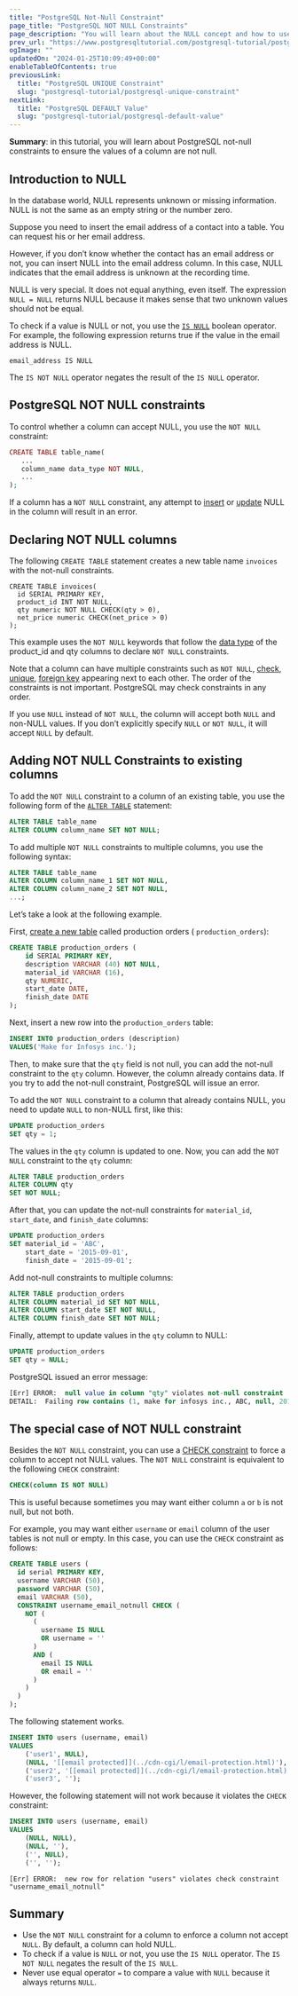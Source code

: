 ```yaml
---
title: "PostgreSQL Not-Null Constraint"
page_title: "PostgreSQL NOT NULL Constraints"
page_description: "You will learn about the NULL concept and how to use PostgreSQL NOT NULL constraint to ensure values in a column are not NULL."
prev_url: "https://www.postgresqltutorial.com/postgresql-tutorial/postgresql-not-null-constraint/"
ogImage: ""
updatedOn: "2024-01-25T10:09:49+00:00"
enableTableOfContents: true
previousLink: 
  title: "PostgreSQL UNIQUE Constraint"
  slug: "postgresql-tutorial/postgresql-unique-constraint"
nextLink: 
  title: "PostgreSQL DEFAULT Value"
  slug: "postgresql-tutorial/postgresql-default-value"
---
```





**Summary**: in this tutorial, you will learn about PostgreSQL not\-null constraints to ensure the values of a column are not null.


## Introduction to NULL

In the database world, NULL represents unknown or missing information. NULL is not the same as an empty string or the number zero.

Suppose you need to insert the email address of a contact into a table. You can request his or her email address.

However, if you don’t know whether the contact has an email address or not, you can insert NULL into the email address column. In this case, NULL indicates that the email address is unknown at the recording time.

NULL is very special. It does not equal anything, even itself. The expression `NULL = NULL` returns NULL because it makes sense that two unknown values should not be equal.

To check if a value is NULL or not, you use the [`IS NULL`](postgresql-is-null) boolean operator. For example, the following expression returns true if the value in the email address is NULL.


```phpsqlsql
email_address IS NULL
```
The `IS NOT NULL` operator negates the result of the `IS NULL` operator.


## PostgreSQL NOT NULL constraints

To control whether a column can accept NULL, you use the `NOT NULL` constraint:


```php
CREATE TABLE table_name(
   ...
   column_name data_type NOT NULL,
   ...
);
```
If a column has a `NOT NULL` constraint, any attempt to [insert](postgresql-insert) or [update](postgresql-update) NULL in the column will result in an error.


## Declaring NOT NULL columns

The following `CREATE TABLE` statement creates a new table name `invoices` with the not\-null constraints.


```
CREATE TABLE invoices(
  id SERIAL PRIMARY KEY,
  product_id INT NOT NULL,
  qty numeric NOT NULL CHECK(qty > 0),
  net_price numeric CHECK(net_price > 0) 
);
```
This example uses the `NOT NULL` keywords that follow the [data type](postgresql-data-types) of the product\_id and qty columns to declare `NOT NULL` constraints.

Note that a column can have multiple constraints such as `NOT NULL`, [check](postgresql-check-constraint), [unique](postgresql-unique-constraint), [foreign key](postgresql-foreign-key) appearing next to each other. The order of the constraints is not important. PostgreSQL may check constraints in any order.

If you use `NULL` instead of `NOT NULL`, the column will accept both `NULL` and non\-NULL values. If you don’t explicitly specify `NULL` or `NOT NULL`, it will accept `NULL` by default.


## Adding NOT NULL Constraints to existing columns

To add the `NOT NULL` constraint to a column of an existing table, you use the following form of the [`ALTER TABLE`](postgresql-alter-table) statement:


```sql
ALTER TABLE table_name
ALTER COLUMN column_name SET NOT NULL;
```
To add multiple `NOT NULL` constraints to multiple columns, you use the following syntax:


```sql
ALTER TABLE table_name
ALTER COLUMN column_name_1 SET NOT NULL,
ALTER COLUMN column_name_2 SET NOT NULL,
...;
```
Let’s take a look at the following example.

First, [create a new table](postgresql-create-table) called production orders ( `production_orders`):


```sql
CREATE TABLE production_orders (
	id SERIAL PRIMARY KEY,
	description VARCHAR (40) NOT NULL,
	material_id VARCHAR (16),
	qty NUMERIC,
	start_date DATE,
	finish_date DATE
);
```
Next, insert a new row into the `production_orders` table:


```sql
INSERT INTO production_orders (description)
VALUES('Make for Infosys inc.');
```
Then, to make sure that the `qty` field is not null, you can add the not\-null constraint to the `qty` column. However, the column already contains data. If you try to add the not\-null constraint, PostgreSQL will issue an error.

To add the `NOT NULL` constraint to a column that already contains NULL, you need to update `NULL` to non\-NULL first, like this:


```sql
UPDATE production_orders
SET qty = 1;
```
The values in the `qty` column is updated to one. Now, you can add the `NOT NULL` constraint to the `qty` column:


```sql
ALTER TABLE production_orders 
ALTER COLUMN qty
SET NOT NULL;
```
After that, you can update the not\-null constraints for `material_id`, `start_date`, and `finish_date` columns:


```sql
UPDATE production_orders
SET material_id = 'ABC',
    start_date = '2015-09-01',
    finish_date = '2015-09-01';
```
Add not\-null constraints to multiple columns:


```sql
ALTER TABLE production_orders 
ALTER COLUMN material_id SET NOT NULL,
ALTER COLUMN start_date SET NOT NULL,
ALTER COLUMN finish_date SET NOT NULL;
```
Finally, attempt to update values in the `qty` column to NULL:


```sql
UPDATE production_orders
SET qty = NULL;
```
PostgreSQL issued an error message:


```sql
[Err] ERROR:  null value in column "qty" violates not-null constraint
DETAIL:  Failing row contains (1, make for infosys inc., ABC, null, 2015-09-01, 2015-09-01).
```

## The special case of NOT NULL constraint

Besides the `NOT NULL` constraint, you can use a [CHECK constraint](postgresql-check-constraint) to force a column to accept not NULL values. The `NOT NULL` constraint is equivalent to the following `CHECK` constraint:


```sql
CHECK(column IS NOT NULL)
```
This is useful because sometimes you may want either column `a` or `b` is not null, but not both.

For example, you may want either `username` or `email` column of the user tables is not null or empty. In this case, you can use the `CHECK` constraint as follows:


```sql
CREATE TABLE users (
  id serial PRIMARY KEY, 
  username VARCHAR (50), 
  password VARCHAR (50), 
  email VARCHAR (50), 
  CONSTRAINT username_email_notnull CHECK (
    NOT (
      (
        username IS NULL 
        OR username = ''
      ) 
      AND (
        email IS NULL 
        OR email = ''
      )
    )
  )
);
```
The following statement works.


```sql
INSERT INTO users (username, email)
VALUES
	('user1', NULL),
	(NULL, '[[email protected]](../cdn-cgi/l/email-protection.html)'),
	('user2', '[[email protected]](../cdn-cgi/l/email-protection.html)'),
	('user3', '');
```
However, the following statement will not work because it violates the `CHECK` constraint:


```sql
INSERT INTO users (username, email)
VALUES
	(NULL, NULL),
	(NULL, ''),
	('', NULL),
	('', '');
```

```
[Err] ERROR:  new row for relation "users" violates check constraint "username_email_notnull"
```

## Summary

* Use the `NOT NULL` constraint for a column to enforce a column not accept `NULL`. By default, a column can hold NULL.
* To check if a value is `NULL` or not, you use the `IS NULL` operator. The `IS NOT NULL` negates the result of the `IS NULL`.
* Never use equal operator `=` to compare a value with `NULL` because it always returns `NULL`.

